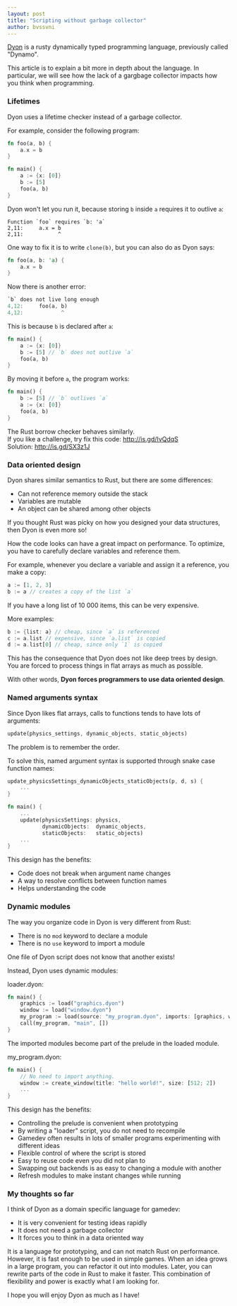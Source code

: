 ```yaml
---
layout: post
title: "Scripting without garbage collector"
author: bvssvni
---
```


[Dyon](https://github.com/pistondevelopers/dyon) is a rusty dynamically typed programming language, previously called "Dynamo".

This article is to explain a bit more in depth about the language.
In particular, we will see how the lack of a gargbage collector impacts how you think when programming.

### Lifetimes

Dyon uses a lifetime checker instead of a garbage collector.

For example, consider the following program:

```rust
fn foo(a, b) {
    a.x = b
}

fn main() {
    a := {x: [0]}
    b := [5]
    foo(a, b)
}
```

Dyon won't let you run it, because storing `b` inside `a` requires it to outlive `a`:

```
Function `foo` requires `b: 'a`
2,11:     a.x = b
2,11:           ^
```

One way to fix it is to write `clone(b)`, but you can also do as Dyon says:

```rust
fn foo(a, b: 'a) {
    a.x = b
}
```

Now there is another error:

```rust
`b` does not live long enough
4,12:     foo(a, b)
4,12:            ^
```

This is because `b` is declared after `a`:

```rust
fn main() {
    a := {x: [0]}
    b := [5] // `b` does not outlive `a`
    foo(a, b)
}
```

By moving it before `a`, the program works:

```rust
fn main() {
    b := [5] // `b` outlives `a`
    a := {x: [0]}
    foo(a, b)
}
```

The Rust borrow checker behaves similarly.  
If you like a challenge, try fix this code: http://is.gd/IvQdqS  
Solution: http://is.gd/SX3z1J  

### Data oriented design

Dyon shares similar semantics to Rust, but there are some differences:

- Can not reference memory outside the stack
- Variables are mutable
- An object can be shared among other objects

If you thought Rust was picky on how you designed your data structures,
then Dyon is even more so!

How the code looks can have a great impact on performance.
To optimize, you have to carefully declare variables and reference them.

For example, whenever you declare a variable and assign it a reference, you make a copy:

```rust
a := [1, 2, 3]
b := a // creates a copy of the list `a`
```

If you have a long list of 10 000 items, this can be very expensive.

More examples:

```rust
b := {list: a} // cheap, since `a` is referenced
c := a.list // expensive, since `a.list` is copied
d := a.list[0] // cheap, since only `1` is copied
```

This has the consequence that Dyon does not like deep trees by design.  
You are forced to process things in flat arrays as much as possible.  

With other words, **Dyon forces programmers to use data oriented design**.

### Named arguments syntax

Since Dyon likes flat arrays, calls to functions tends to have lots of arguments:

```rust
update(physics_settings, dynamic_objects, static_objects)
```

The problem is to remember the order.

To solve this, named argument syntax is supported through snake case function names:

```rust
update_physicsSettings_dynamicObjects_staticObjects(p, d, s) {
    ...
}

fn main() {
    ...
    update(physicsSettings: physics,
           dynamicObjects:  dynamic_objects,
           staticObjects:   static_objects)
    ...
}
```

This design has the benefits:

- Code does not break when argument name changes
- A way to resolve conflicts between function names
- Helps understanding the code

### Dynamic modules

The way you organize code in Dyon is very different from Rust:

- There is no `mod` keyword to declare a module
- There is no `use` keyword to import a module

One file of Dyon script does not know that another exists!

Instead, Dyon uses dynamic modules:

loader.dyon:
```rust
fn main() {
    graphics := load("graphics.dyon")
    window := load("window.dyon")
    my_program := load(source: "my_program.dyon", imports: [graphics, window])
    call(my_program, "main", [])
}
```

The imported modules become part of the prelude in the loaded module.

my_program.dyon:
```rust
fn main() {
    // No need to import anything.
    window := create_window(title: "hello world!", size: [512; 2])
    ...
}
```

This design has the benefits:

- Controlling the prelude is convenient when prototyping
- By writing a "loader" script, you do not need to recompile
- Gamedev often results in lots of smaller programs experimenting with different ideas
- Flexible control of where the script is stored
- Easy to reuse code even you did not plan to
- Swapping out backends is as easy to changing a module with another
- Refresh modules to make instant changes while running

### My thoughts so far

I think of Dyon as a domain specific language for gamedev:

- It is very convenient for testing ideas rapidly
- It does not need a garbage collector
- It forces you to think in a data oriented way

It is a language for prototyping, and can not match Rust on performance.
However, it is fast enough to be used in simple games.
When an idea grows in a large program, you can refactor it out into modules.
Later, you can rewrite parts of the code in Rust to make it faster.
This combination of flexibility and power is exactly what I am looking for.

I hope you will enjoy Dyon as much as I have!
